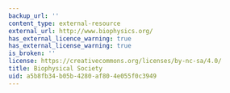```yaml
---
backup_url: ''
content_type: external-resource
external_url: http://www.biophysics.org/
has_external_licence_warning: true
has_external_license_warning: true
is_broken: ''
license: https://creativecommons.org/licenses/by-nc-sa/4.0/
title: Biophysical Society
uid: a5b8fb34-b05b-4280-af80-4e055f0c3949
---
```

